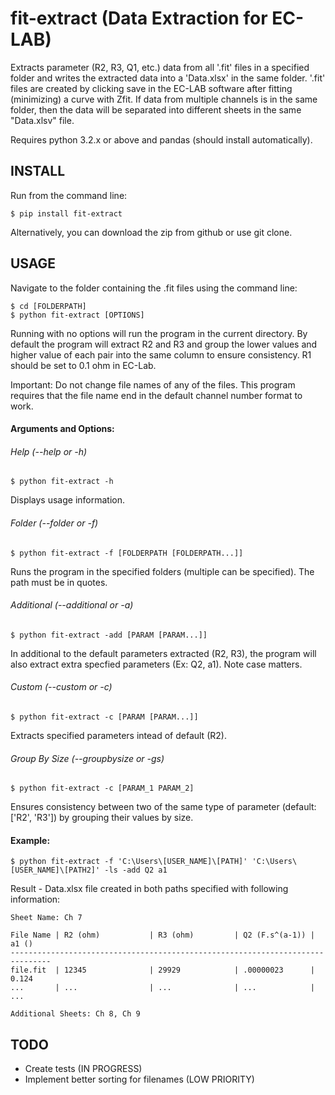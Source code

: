 fit-extract (Data Extraction for EC-LAB)
================================================
Extracts parameter (R2, R3, Q1, etc.) data from all '.fit' files in
a specified folder and writes the extracted data into a 'Data.xlsx' in the
same folder. '.fit' files are created by clicking save in the EC-LAB software
after fitting (minimizing) a curve with Zfit. If data from multiple channels
is in the same folder, then the data will be separated into different sheets
in the same "Data.xlsv" file.

Requires python 3.2.x or above and pandas (should install automatically).


INSTALL
-----
Run from the command line:
    
    $ pip install fit-extract

Alternatively, you can download the zip from github or use git clone.


USAGE
-----
Navigate to the folder containing the .fit files using the command line:

    $ cd [FOLDERPATH]
    $ python fit-extract [OPTIONS]

Running with no options will run the program in the current directory. By default 
the program will extract R2 and R3 and group the lower values and higher value of 
each pair into the same column to ensure consistency. R1 should be set to 0.1 ohm 
in EC-Lab.

Important: Do not change file names of any of the files. This program requires
           that the file name end in the default channel number format to work.

#### Arguments and Options:

###### Help (--help or -h)

    $ python fit-extract -h
    
Displays usage information.

###### Folder (--folder or -f)

    $ python fit-extract -f [FOLDERPATH [FOLDERPATH...]]

Runs the program in the specified folders (multiple can be specified). 
The path must be in quotes.

###### Additional (--additional or -a)

    $ python fit-extract -add [PARAM [PARAM...]]

In additional to the default parameters extracted (R2, R3), the program will
also extract extra specfied parameters (Ex: Q2, a1). Note case matters.

###### Custom (--custom or -c)

    $ python fit-extract -c [PARAM [PARAM...]]

Extracts specified parameters intead of default (R2).

###### Group By Size (--groupbysize or -gs)
    
    $ python fit-extract -c [PARAM_1 PARAM_2]

Ensures consistency between two of the same type of parameter (default: ['R2', 'R3']) 
by grouping their values by size.



#### Example:

    $ python fit-extract -f 'C:\Users\[USER_NAME]\[PATH]' 'C:\Users\[USER_NAME]\[PATH2]' -ls -add Q2 a1
    
Result - Data.xlsx file created in both paths specified with following information:

    Sheet Name: Ch 7

    File Name | R2 (ohm)           | R3 (ohm)         | Q2 (F.s^(a-1)) | a1 ()
    -------------------------------------------------------------------------------
    file.fit  | 12345              | 29929            | .00000023      | 0.124
    ...       | ...                | ...              | ...            | ...

    Additional Sheets: Ch 8, Ch 9


TODO
-----
- Create tests (IN PROGRESS)
- Implement better sorting for filenames (LOW PRIORITY)